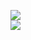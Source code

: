 [![](https://img.shields.io/badge/Made%20With-Github%20Spray-lightgrey.svg?style=for-the-badge&logo=github)](https://github.com/Annihil/github-spray#10684)  
[![](https://i.imgur.com/2DrTn0Z.gif)](https://github.com/Annihil/github-spray)